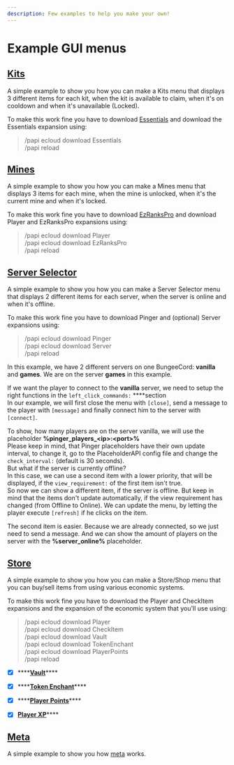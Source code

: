 ```yaml
---
description: Few examples to help you make your own!
---
```


# Example GUI menus

## [**Kits**](https://github.com/help-chat/DeluxeMenus/blob/master/gui_menus/kits.yml)

A simple example to show you how you can make a Kits menu that displays 3 different items for each kit, when the kit is available to claim, when it's on cooldown and when it's unavailable \(Locked\).  
  
To make this work fine you have to download [Essentials](https://ci.ender.zone/job/EssentialsX/lastSuccessfulBuild/) and download the Essentials expansion using:

> /papi ecloud download Essentials  
> /papi reload

## [**Mines**](https://github.com/help-chat/DeluxeMenus/blob/master/gui_menus/mines.yml)

A simple example to show you how you can make a Mines menu that displays 3 items for each mine, when the mine is unlocked, when it's the current mine and when it's locked.  
  
To make this work fine you have to download [EzRanksPro](https://www.spigotmc.org/resources/10731/) and download Player and EzRanksPro expansions using:

> /papi ecloud download Player  
> /papi ecloud download EzRanksPro  
> /papi reload

## [**Server Selector**](https://github.com/help-chat/DeluxeMenus/blob/master/gui_menus/serverselector.yml)

A simple example to show you how you can make a Server Selector menu that displays 2 different items for each server, when the server is online and when it's offline.  
  
To make this work fine you have to download Pinger and \(optional\) Server expansions using:

> /papi ecloud download Pinger  
> /papi ecloud download Server  
> /papi reload

In this example, we have 2 different servers on one BungeeCord: **vanilla** and **games**. We are on the server **games** in this example.

If we want the player to connect to the **vanilla** server, we need to setup the right functions in the `left_click_commands:` ****section   
In our example, we will first close the menu with `[close]`, send a message to the player with `[message]` and finally connect him to the server with `[connect]`.

To show, how many players are on the server vanilla, we will use the placeholder **%pinger\_players\_&lt;ip&gt;:&lt;port&gt;%**  
Please keep in mind, that Pinger placeholders have their own update interval, to change it, go to the PlaceholderAPI config file and change the `check_interval:` \(default is 30 seconds\).  
But what if the server is currently offline?  
In this case, we can use a second item with a lower priority, that will be displayed, if the `view_requirement:` of the first item isn't true.  
So now we can show a different item, if the server is offline. But keep in mind that the items don't update automatically, if the view requirement has changed \(from Offline to Online\). We can update the menu, by letting the player execute `[refresh]` if he clicks on the item.

The second item is easier. Because we are already connected, so we just need to send a message. And we can show the amount of players on the server with the **%server\_online%** placeholder.

## [**Store**](https://github.com/help-chat/DeluxeMenus/blob/master/gui_menus/store.yml)

A simple example to show you how you can make a Store/Shop menu that you can buy/sell items from using various economic systems.  
  
To make this work fine you have to download the Player and CheckItem expansions and the expansion of the economic system that you'll use using:

> /papi ecloud download Player  
> /papi ecloud download CheckItem  
> /papi ecloud download Vault  
> /papi ecloud download TokenEnchant  
> /papi ecloud download PlayerPoints  
> /papi reload

* [x] \*\*\*\*[**Vault**](https://github.com/help-chat/DeluxeMenus/blob/master/gui_menus/store.yml#L18-L59)\*\*\*\*
* [x] \*\*\*\*[**Token Enchant**](https://github.com/help-chat/DeluxeMenus/blob/master/gui_menus/store.yml#L61-L106)\*\*\*\*
* [x] \*\*\*\*[**Player Points**](https://github.com/help-chat/DeluxeMenus/blob/master/gui_menus/store.yml#L108-L150)\*\*\*\*
* [x] [**Player XP**](https://github.com/help-chat/DeluxeMenus/blob/master/gui_menus/store.yml#L152-L195)\*\*\*\*


## [**Meta**](https://github.com/help-chat/DeluxeMenus/blob/master/gui_menus/meta.yml)

A simple example to show you how [meta](options-and-configurations/#actions-types) works.
